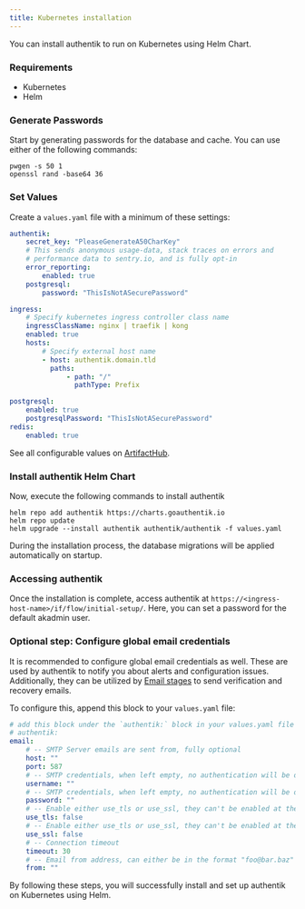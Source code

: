 ```yaml
---
title: Kubernetes installation
---
```


You can install authentik to run on Kubernetes using Helm Chart.

### Requirements

-   Kubernetes
-   Helm

### Generate Passwords

Start by generating passwords for the database and cache. You can use either of the following commands:

```
pwgen -s 50 1
openssl rand -base64 36
```

### Set Values

Create a `values.yaml` file with a minimum of these settings:

```yaml
authentik:
    secret_key: "PleaseGenerateA50CharKey"
    # This sends anonymous usage-data, stack traces on errors and
    # performance data to sentry.io, and is fully opt-in
    error_reporting:
        enabled: true
    postgresql:
        password: "ThisIsNotASecurePassword"

ingress:
    # Specify kubernetes ingress controller class name
    ingressClassName: nginx | traefik | kong
    enabled: true
    hosts:
        # Specify external host name
        - host: authentik.domain.tld
          paths:
              - path: "/"
                pathType: Prefix

postgresql:
    enabled: true
    postgresqlPassword: "ThisIsNotASecurePassword"
redis:
    enabled: true
```

See all configurable values on [ArtifactHub](https://artifacthub.io/packages/helm/goauthentik/authentik).

### Install authentik Helm Chart

Now, execute the following commands to install authentik

```
helm repo add authentik https://charts.goauthentik.io
helm repo update
helm upgrade --install authentik authentik/authentik -f values.yaml
```

During the installation process, the database migrations will be applied automatically on startup.

### Accessing authentik

Once the installation is complete, access authentik at `https://<ingress-host-name>/if/flow/initial-setup/`. Here, you can set a password for the default akadmin user.

### Optional step: Configure global email credentials

It is recommended to configure global email credentials as well. These are used by authentik to notify you about alerts and configuration issues. Additionally, they can be utilized by [Email stages](../flow/stages/email/index.mdx) to send verification and recovery emails.

To configure this, append this block to your `values.yaml` file:

```yaml
# add this block under the `authentik:` block in your values.yaml file
# authentik:
email:
    # -- SMTP Server emails are sent from, fully optional
    host: ""
    port: 587
    # -- SMTP credentials, when left empty, no authentication will be done
    username: ""
    # -- SMTP credentials, when left empty, no authentication will be done
    password: ""
    # -- Enable either use_tls or use_ssl, they can't be enabled at the same time.
    use_tls: false
    # -- Enable either use_tls or use_ssl, they can't be enabled at the same time.
    use_ssl: false
    # -- Connection timeout
    timeout: 30
    # -- Email from address, can either be in the format "foo@bar.baz" or "authentik <foo@bar.baz>"
    from: ""
```

By following these steps, you will successfully install and set up authentik on Kubernetes using Helm.
